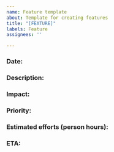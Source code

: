 ```yaml
---
name: Feature template
about: Template for creating features
title: "[FEATURE]"
labels: Feature
assignees: ''

---
```


### Date:

### Description:

### Impact:

### Priority:

### Estimated efforts (person hours):

### ETA:
